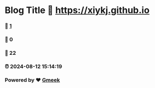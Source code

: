# Blog Title :link: https://xiykj.github.io 
### :page_facing_up: [1](https://xiykj.github.io/tag.html) 
### :speech_balloon: 0 
### :hibiscus: 22 
### :alarm_clock: 2024-08-12 15:14:19 
### Powered by :heart: [Gmeek](https://github.com/Meekdai/Gmeek)
